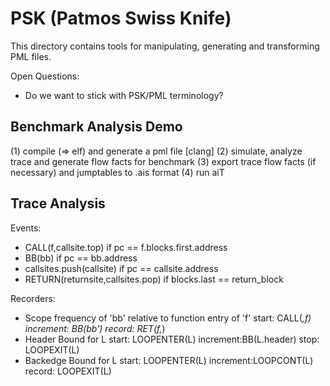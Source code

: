 PSK (Patmos Swiss Knife)
========================

This directory contains tools for manipulating, generating and transforming
PML files.

Open Questions:
* Do we want to stick with PSK/PML terminology?

Benchmark Analysis Demo
-----------------------

(1) compile (=> elf) and generate a pml file [clang]
(2) simulate, analyze trace and generate flow facts for benchmark
(3) export trace flow facts (if necessary) and jumptables to .ais format
(4) run aiT

Trace Analysis
--------------

Events:
 - CALL(f,callsite.top)     if pc == f.blocks.first.address
 - BB(bb)                   if pc == bb.address
 - callsites.push(callsite) if pc == callsite.address
 - RETURN(returnsite,callsites.pop) if blocks.last == return_block

Recorders:
 - Scope frequency of 'bb' relative to function entry of 'f'
 start: CALL(_,f)
 increment: BB(bb')
 record: RET(f,_)
 - Header Bound for L
 start:    LOOPENTER(L)
 increment:BB(L.header)
 stop:     LOOPEXIT(L)
 - Backedge Bound for L
 start:    LOOPENTER(L)
 increment:LOOPCONT(L)
 record:   LOOPEXIT(L)

